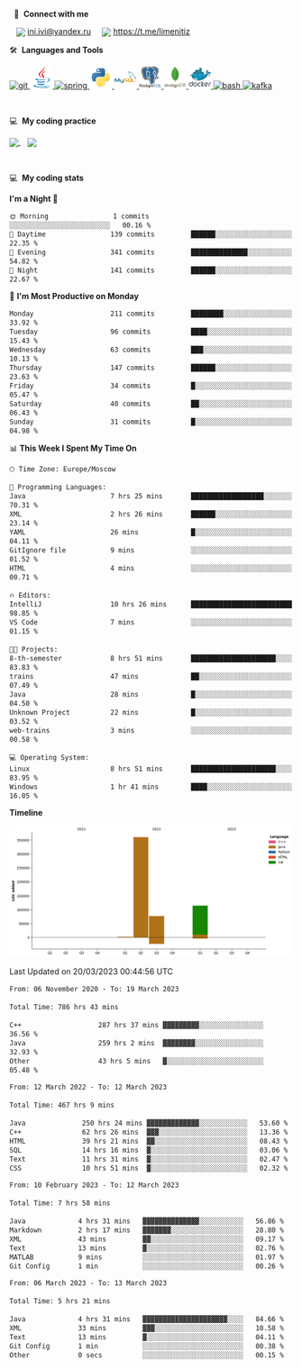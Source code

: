 <!-- https://github.com/lowlighter/metrics -->
<!-- https://www.vectorlogo.zone/ -->
<!-- https://www.svgrepo.com/ -->

&nbsp; 🔗 &nbsp;**Connect with me**
&nbsp; <p align="left">
        &nbsp;&nbsp;
        <span>
            <img align="center"
                src="https://user-images.githubusercontent.com/60324635/179626886-1219e9ee-75c0-42ed-a26b-d4ef24ed306c.svg"
                height="30px"/>
            ini.ivi@yandex.ru
        </span>
        &nbsp;&nbsp;&nbsp;
        <span>
            <img align="center"
                    src="https://user-images.githubusercontent.com/60324635/179626979-f490e684-520a-46a3-9f2e-1b3d291b8372.svg"
                    height="30px"/>
            https://t.me/limenitiz
        </span>
</p>

<!-- 
![Metrics](/github-metrics.svg)
<br>

![Wwakatime stats](https://github-readme-stats-taupe-two.vercel.app/api/wakatime?username=limenitiz&hide_title=true&hide_border=true&langs_count=5&bg_color=00000000&text_color=777) 
-->

🛠️ &nbsp;**Languages and Tools**
<p align="left">
    <a href="https://git-scm.com/" target="_blank" rel="noreferrer">
        <img src="https://www.vectorlogo.zone/logos/git-scm/git-scm-icon.svg"
            alt="git" width="40" height="40" />
    </a>
    <a href="https://www.java.com" target="_blank" rel="noreferrer"> <img
            src="https://raw.githubusercontent.com/devicons/devicon/master/icons/java/java-original.svg"
            alt="java" width="40" height="40" /> </a>
    <a href="https://spring.io/" target="_blank" rel="noreferrer">
        <img src="https://www.vectorlogo.zone/logos/springio/springio-icon.svg"
            alt="spring" width="40" height="40" />
    </a>
    <a href="https://www.python.org" target="_blank" rel="noreferrer">
        <img src="https://raw.githubusercontent.com/devicons/devicon/master/icons/python/python-original.svg"
            alt="python" width="40" height="40" />
    </a>
    <a href="https://www.mysql.com/" target="_blank" rel="noreferrer">
        <img src="https://raw.githubusercontent.com/devicons/devicon/master/icons/mysql/mysql-original-wordmark.svg"
            alt="mysql" width="40" height="40" />
    </a>
    <a href="https://www.postgresql.org" target="_blank" rel="noreferrer">
        <img src="https://raw.githubusercontent.com/devicons/devicon/master/icons/postgresql/postgresql-original-wordmark.svg"
            alt="postgresql" width="40" height="40" />
    </a>
    <a href="https://www.mongodb.com/" target="_blank" rel="noreferrer">
        <img src="https://raw.githubusercontent.com/devicons/devicon/master/icons/mongodb/mongodb-original-wordmark.svg"
            alt="mongodb" width="40" height="40" />
    </a>
    <a href="https://www.docker.com/" target="_blank" rel="noreferrer">
        <img src="https://raw.githubusercontent.com/devicons/devicon/master/icons/docker/docker-original-wordmark.svg"
            alt="docker" width="40" height="40" />
    </a>
    <a href="https://www.gnu.org/software/bash/" target="_blank" rel="noreferrer">
        <img src="https://www.vectorlogo.zone/logos/gnu_bash/gnu_bash-icon.svg"
            alt="bash" width="40" height="40" />
    </a>
    <a href="https://kafka.apache.org/" target="_blank" rel="noreferrer">
        <img src="https://www.vectorlogo.zone/logos/apache_kafka/apache_kafka-icon.svg"
            alt="kafka" width="40" height="40" />
    </a>
</p>
<br>

💻 &nbsp;**My coding practice**
<p align="left">
    <a href="https://www.leetcode.com/limenitiz" target="blank"><img align="center"
            src="https://upload.wikimedia.org/wikipedia/commons/0/0a/LeetCode_Logo_black_with_text.svg"
            height="40"/>
    </a>
    &nbsp;&nbsp;
    <a href="https://www.hackerrank.com/limenitiz" target="blank"><img align="center"
            src="https://d1ka33fs6lvw5x.cloudfront.net/hackerrank/assets/styleguide/logo_wordmark-f5c5eb61ab0a154c3ed9eda24d0b9e31.svg"
            height="40"/>
    </a>
</p>

<br>


💻 &nbsp;**My coding stats**

<!--START_SECTION:waka-readme-stats-total-->
**I'm a Night 🦉** 

```text
🌞 Morning                1 commits           ░░░░░░░░░░░░░░░░░░░░░░░░░   00.16 % 
🌆 Daytime                139 commits         ██████░░░░░░░░░░░░░░░░░░░   22.35 % 
🌃 Evening                341 commits         ██████████████░░░░░░░░░░░   54.82 % 
🌙 Night                  141 commits         ██████░░░░░░░░░░░░░░░░░░░   22.67 % 
```
📅 **I'm Most Productive on Monday** 

```text
Monday                   211 commits         ████████░░░░░░░░░░░░░░░░░   33.92 % 
Tuesday                  96 commits          ████░░░░░░░░░░░░░░░░░░░░░   15.43 % 
Wednesday                63 commits          ███░░░░░░░░░░░░░░░░░░░░░░   10.13 % 
Thursday                 147 commits         ██████░░░░░░░░░░░░░░░░░░░   23.63 % 
Friday                   34 commits          █░░░░░░░░░░░░░░░░░░░░░░░░   05.47 % 
Saturday                 40 commits          ██░░░░░░░░░░░░░░░░░░░░░░░   06.43 % 
Sunday                   31 commits          █░░░░░░░░░░░░░░░░░░░░░░░░   04.98 % 
```


📊 **This Week I Spent My Time On** 

```text
🕑︎ Time Zone: Europe/Moscow

💬 Programming Languages: 
Java                     7 hrs 25 mins       ██████████████████░░░░░░░   70.31 % 
XML                      2 hrs 26 mins       ██████░░░░░░░░░░░░░░░░░░░   23.14 % 
YAML                     26 mins             █░░░░░░░░░░░░░░░░░░░░░░░░   04.11 % 
GitIgnore file           9 mins              ░░░░░░░░░░░░░░░░░░░░░░░░░   01.52 % 
HTML                     4 mins              ░░░░░░░░░░░░░░░░░░░░░░░░░   00.71 % 

🔥 Editors: 
IntelliJ                 10 hrs 26 mins      █████████████████████████   98.85 % 
VS Code                  7 mins              ░░░░░░░░░░░░░░░░░░░░░░░░░   01.15 % 

🐱‍💻 Projects: 
8-th-semester            8 hrs 51 mins       █████████████████████░░░░   83.83 % 
trains                   47 mins             ██░░░░░░░░░░░░░░░░░░░░░░░   07.49 % 
Java                     28 mins             █░░░░░░░░░░░░░░░░░░░░░░░░   04.50 % 
Unknown Project          22 mins             █░░░░░░░░░░░░░░░░░░░░░░░░   03.52 % 
web-trains               3 mins              ░░░░░░░░░░░░░░░░░░░░░░░░░   00.58 % 

💻 Operating System: 
Linux                    8 hrs 51 mins       █████████████████████░░░░   83.95 % 
Windows                  1 hr 41 mins        ████░░░░░░░░░░░░░░░░░░░░░   16.05 % 
```

**Timeline**

![Lines of Code chart](https://raw.githubusercontent.com/limenitiz/limenitiz/master/assets/bar_graph.png)


 Last Updated on 20/03/2023 00:44:56 UTC
<!--END_SECTION:waka-readme-stats-total-->

<!--START_SECTION:wakaReadmeTotal-->

```text
From: 06 November 2020 - To: 19 March 2023

Total Time: 786 hrs 43 mins

C++                   287 hrs 37 mins ▓▓▓▓▓▓▓▓▓░░░░░░░░░░░░░░░░   36.56 %
Java                  259 hrs 2 mins  ▓▓▓▓▓▓▓▓░░░░░░░░░░░░░░░░░   32.93 %
Other                 43 hrs 5 mins   ▓░░░░░░░░░░░░░░░░░░░░░░░░   05.48 %
```

<!--END_SECTION:wakaReadmeTotal-->

<!--START_SECTION:wakaReadmeYear-->

```text
From: 12 March 2022 - To: 12 March 2023

Total Time: 467 hrs 9 mins

Java              250 hrs 24 mins ▓▓▓▓▓▓▓▓▓▓▓▓▓░░░░░░░░░░░░   53.60 %
C++               62 hrs 26 mins  ▓▓▓░░░░░░░░░░░░░░░░░░░░░░   13.36 %
HTML              39 hrs 21 mins  ▓▓░░░░░░░░░░░░░░░░░░░░░░░   08.43 %
SQL               14 hrs 16 mins  ▓░░░░░░░░░░░░░░░░░░░░░░░░   03.06 %
Text              11 hrs 31 mins  ▓░░░░░░░░░░░░░░░░░░░░░░░░   02.47 %
CSS               10 hrs 51 mins  ▓░░░░░░░░░░░░░░░░░░░░░░░░   02.32 %
```

<!--END_SECTION:wakaReadmeYear-->

<!--START_SECTION:wakaReadmeMonth-->

```text
From: 10 February 2023 - To: 12 March 2023

Total Time: 7 hrs 58 mins

Java             4 hrs 31 mins   ▓▓▓▓▓▓▓▓▓▓▓▓▓▓░░░░░░░░░░░   56.86 %
Markdown         2 hrs 17 mins   ▓▓▓▓▓▓▓░░░░░░░░░░░░░░░░░░   28.80 %
XML              43 mins         ▓▓░░░░░░░░░░░░░░░░░░░░░░░   09.17 %
Text             13 mins         ▓░░░░░░░░░░░░░░░░░░░░░░░░   02.76 %
MATLAB           9 mins          ░░░░░░░░░░░░░░░░░░░░░░░░░   01.97 %
Git Config       1 min           ░░░░░░░░░░░░░░░░░░░░░░░░░   00.26 %
```

<!--END_SECTION:wakaReadmeMonth-->

<!--START_SECTION:wakaReadmeWeek-->

```text
From: 06 March 2023 - To: 13 March 2023

Total Time: 5 hrs 21 mins

Java             4 hrs 31 mins   ▓▓▓▓▓▓▓▓▓▓▓▓▓▓▓▓▓▓▓▓▓░░░░   84.66 %
XML              33 mins         ▓▓▓░░░░░░░░░░░░░░░░░░░░░░   10.58 %
Text             13 mins         ▓░░░░░░░░░░░░░░░░░░░░░░░░   04.11 %
Git Config       1 min           ░░░░░░░░░░░░░░░░░░░░░░░░░   00.38 %
Other            0 secs          ░░░░░░░░░░░░░░░░░░░░░░░░░   00.15 %
```

<!--END_SECTION:wakaReadmeWeek-->

